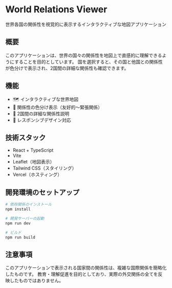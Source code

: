 # World Relations Viewer

世界各国の関係性を視覚的に表示するインタラクティブな地図アプリケーション

## 概要

このアプリケーションは、世界の国々の関係性を地図上で直感的に理解できるようにすることを目的としています。
国を選択すると、その国と他国との関係性が色分けで表示され、2国間の詳細な関係性も確認できます。

## 機能

- 🗺️ インタラクティブな世界地図
- 🎨 関係性の色分け表示（友好的〜緊張関係）
- 📝 2国間の詳細な関係性説明
- 📱 レスポンシブデザイン対応

## 技術スタック

- React + TypeScript
- Vite
- Leaflet（地図表示）
- Tailwind CSS（スタイリング）
- Vercel（ホスティング）

## 開発環境のセットアップ

```bash
# 依存関係のインストール
npm install

# 開発サーバーの起動
npm run dev

# ビルド
npm run build
```

## 注意事項

このアプリケーションで表示される国家間の関係性は、複雑な国際関係を簡略化したものです。
教育・理解促進を目的としており、実際の外交関係の全てを反映したものではありません。
